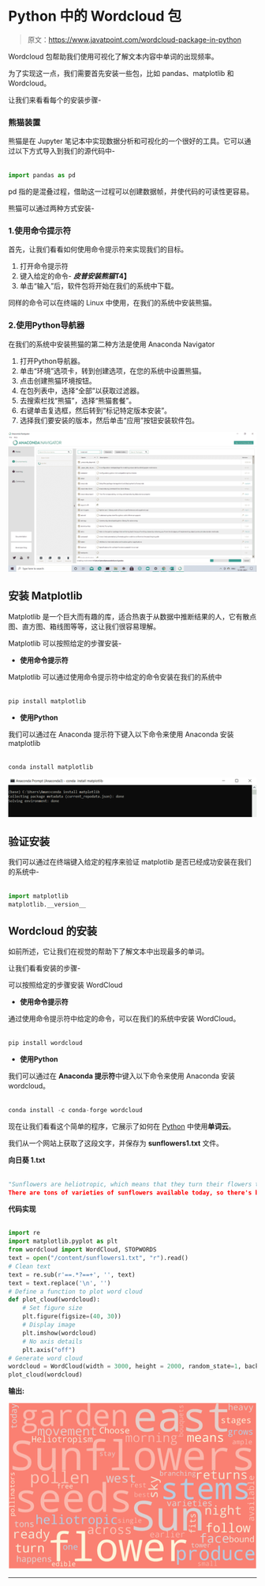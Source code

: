 # Python 中的 Wordcloud 包

> 原文：<https://www.javatpoint.com/wordcloud-package-in-python>

Wordcloud 包帮助我们使用可视化了解文本内容中单词的出现频率。

为了实现这一点，我们需要首先安装一些包，比如 pandas、matplotlib 和 Wordcloud。

让我们来看看每个的安装步骤-

### 熊猫装置

熊猫是在 Jupyter 笔记本中实现数据分析和可视化的一个很好的工具。它可以通过以下方式导入到我们的源代码中-

```py

import pandas as pd 

```

pd 指的是混叠过程，借助这一过程可以创建数据帧，并使代码的可读性更容易。

熊猫可以通过两种方式安装-

### 1.使用命令提示符

首先，让我们看看如何使用命令提示符来实现我们的目标。

1.  打开命令提示符
2.  键入给定的命令-
    ***皮普安装熊猫*T4】**
3.  单击“输入”后，软件包将开始在我们的系统中下载。

同样的命令可以在终端的 Linux 中使用，在我们的系统中安装熊猫。

### 2.使用Python导航器

在我们的系统中安装熊猫的第二种方法是使用 Anaconda Navigator

1.  打开Python导航器。
2.  单击“环境”选项卡，转到创建选项，在您的系统中设置熊猫。
3.  点击创建熊猫环境按钮。
4.  在包列表中，选择“全部”以获取过滤器。
5.  去搜索栏找“熊猫”，选择“熊猫套餐”。
6.  右键单击复选框，然后转到“标记特定版本安装”。
7.  选择我们要安装的版本，然后单击“应用”按钮安装软件包。

![Wordcloud Package in Python](img/1ecfa15e26e0b49f3a3d1d20d973da71.png)

## 安装 Matplotlib

Matplotlib 是一个巨大而有趣的库，适合热衷于从数据中推断结果的人，它有散点图、直方图、箱线图等等，这让我们很容易理解。

Matplotlib 可以按照给定的步骤安装-

*   **使用命令提示符**

Matplotlib 可以通过使用命令提示符中给定的命令安装在我们的系统中

```py

pip install matplotlib

```

*   **使用Python**

我们可以通过在 Anaconda 提示符下键入以下命令来使用 Anaconda 安装 matplotlib

```py

conda install matplotlib 

```

![Wordcloud Package in Python](img/ff78f1256fee6dd995a3f329bece92f7.png)

## 验证安装

我们可以通过在终端键入给定的程序来验证 matplotlib 是否已经成功安装在我们的系统中-

```py

import matplotlib
matplotlib.__version__

```

## Wordcloud 的安装

如前所述，它让我们在视觉的帮助下了解文本中出现最多的单词。

让我们看看安装的步骤-

可以按照给定的步骤安装 WordCloud

*   **使用命令提示符**

通过使用命令提示符中给定的命令，可以在我们的系统中安装 WordCloud。

```py

pip install wordcloud

```

*   **使用Python**

我们可以通过在 **Anaconda 提示符**中键入以下命令来使用 Anaconda 安装 wordcloud。

```py

conda install -c conda-forge wordcloud

```

现在让我们看看这个简单的程序，它展示了如何在 [Python](https://www.javatpoint.com/python-tutorial) 中使用**单词云**。

我们从一个网站上获取了这段文字，并保存为 **sunflowers1.txt** 文件。

**向日葵 1.txt**

```py

"Sunflowers are heliotropic, which means that they turn their flowers to follow the movement of the Sun across the sky east to west, and then returns at night to face the east, ready again for the morning sun. Heliotropism happens during the earlier stages before the flower grows heavy with seeds.
There are tons of varieties of sunflowers available today, so there's bound to be one that fits your garden. Choose between those with branching stems or single stems, those that produce ample pollen for pollinators or are pollen-free (best for bouquets), those that stay small or tower above the rest of the garden, or those that produce edible seeds! "

```

**代码实现**

```py

import re
import matplotlib.pyplot as plt
from wordcloud import WordCloud, STOPWORDS
text = open("/content/sunflowers1.txt", "r").read()
# Clean text
text = re.sub(r'==.*?==+', '', text)
text = text.replace('\n', '')
# Define a function to plot word cloud
def plot_cloud(wordcloud):
    # Set figure size
    plt.figure(figsize=(40, 30))
    # Display image
    plt.imshow(wordcloud) 
    # No axis details
    plt.axis("off")
# Generate word cloud
wordcloud = WordCloud(width = 3000, height = 2000, random_state=1, background_color='salmon', colormap='Pastel1', collocations=False, stopwords = STOPWORDS).generate(text)
plot_cloud(wordcloud)

```

**输出:**

![Wordcloud Package in Python](img/fac392a0fca8ba97f950d4777cbc526e.png)

* * *